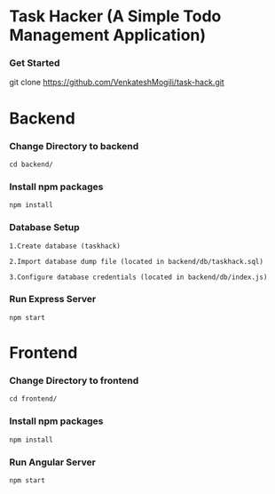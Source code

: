 # Task Hacker (A Simple Todo Management Application)

### Get Started

git clone https://github.com/VenkateshMogili/task-hack.git

# Backend

### Change Directory to backend
```cd backend/```

### Install npm packages
```npm install```

### Database Setup

```1.Create database (taskhack)```

```2.Import database dump file (located in backend/db/taskhack.sql)```

```3.Configure database credentials (located in backend/db/index.js)```

### Run Express Server

```npm start```


# Frontend

### Change Directory to frontend
```cd frontend/```

### Install npm packages
```npm install```

### Run Angular Server

```npm start```
